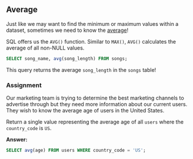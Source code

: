 ## Average

Just like we may want to find the minimum or maximum values within a dataset,
sometimes we need to know the [average](https://en.wikipedia.org/wiki/Average)!

SQL offers us the `AVG()` function. Similar to `MAX()`, `AVG()` calculates the
average of all non-NULL values.

```sql
SELECT song_name, avg(song_length) FROM songs;
```

This query returns the average `song_length` in the `songs` table!

### Assignment

Our marketing team is trying to determine the best marketing channels to
advertise through but they need more information about our current users.
They wish to know the average age of users in the United States.

Return a single value representing the average age of all `users` where the
`country_code` is `US`.

**Answer:**

```sql
SELECT avg(age) FROM users WHERE country_code = 'US';
```
